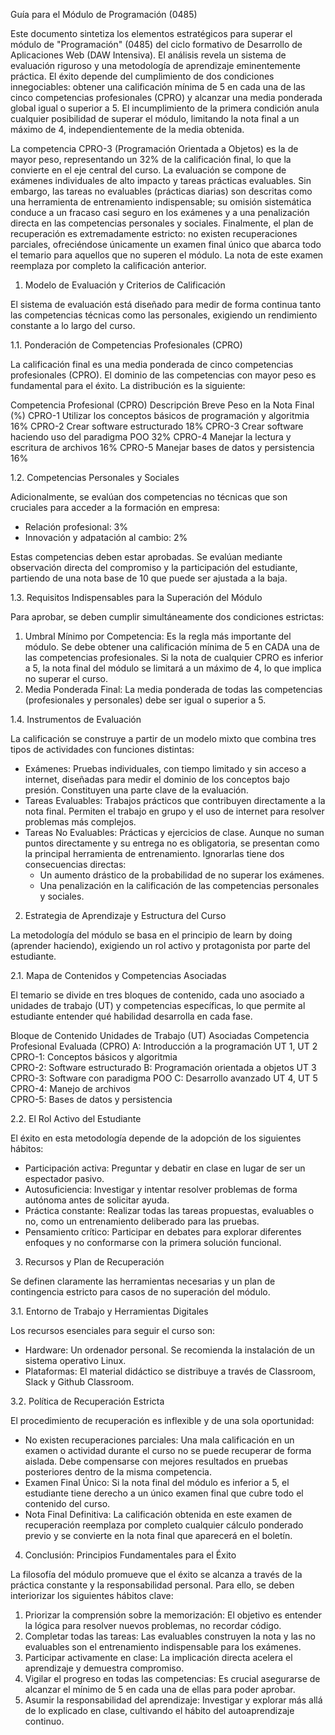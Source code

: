 Guía para el Módulo de Programación (0485)

Este documento sintetiza los elementos estratégicos para superar el módulo de "Programación" (0485) del ciclo formativo de Desarrollo de Aplicaciones Web (DAW Intensiva). El análisis revela un sistema de evaluación riguroso y una metodología de aprendizaje eminentemente práctica. El éxito depende del cumplimiento de dos condiciones innegociables: obtener una calificación mínima de 5 en cada una de las cinco competencias profesionales (CPRO) y alcanzar una media ponderada global igual o superior a 5. El incumplimiento de la primera condición anula cualquier posibilidad de superar el módulo, limitando la nota final a un máximo de 4, independientemente de la media obtenida.

La competencia CPRO-3 (Programación Orientada a Objetos) es la de mayor peso, representando un 32% de la calificación final, lo que la convierte en el eje central del curso. La evaluación se compone de exámenes individuales de alto impacto y tareas prácticas evaluables. Sin embargo, las tareas no evaluables (prácticas diarias) son descritas como una herramienta de entrenamiento indispensable; su omisión sistemática conduce a un fracaso casi seguro en los exámenes y a una penalización directa en las competencias personales y sociales. Finalmente, el plan de recuperación es extremadamente estricto: no existen recuperaciones parciales, ofreciéndose únicamente un examen final único que abarca todo el temario para aquellos que no superen el módulo. La nota de este examen reemplaza por completo la calificación anterior.

1. Modelo de Evaluación y Criterios de Calificación

El sistema de evaluación está diseñado para medir de forma continua tanto las competencias técnicas como las personales, exigiendo un rendimiento constante a lo largo del curso.

1.1. Ponderación de Competencias Profesionales (CPRO)

La calificación final es una media ponderada de cinco competencias profesionales (CPRO). El dominio de las competencias con mayor peso es fundamental para el éxito. La distribución es la siguiente:

Competencia Profesional (CPRO)	Descripción Breve	Peso en la Nota Final (%)
CPRO-1	Utilizar los conceptos básicos de programación y algoritmia	16%
CPRO-2	Crear software estructurado	18%
CPRO-3	Crear software haciendo uso del paradigma POO	32%
CPRO-4	Manejar la lectura y escritura de archivos	16%
CPRO-5	Manejar bases de datos y persistencia	16%

1.2. Competencias Personales y Sociales

Adicionalmente, se evalúan dos competencias no técnicas que son cruciales para acceder a la formación en empresa:

* Relación profesional: 3%
* Innovación y adpatación al cambio: 2%

Estas competencias deben estar aprobadas. Se evalúan mediante observación directa del compromiso y la participación del estudiante, partiendo de una nota base de 10 que puede ser ajustada a la baja.

1.3. Requisitos Indispensables para la Superación del Módulo

Para aprobar, se deben cumplir simultáneamente dos condiciones estrictas:

1. Umbral Mínimo por Competencia: Es la regla más importante del módulo. Se debe obtener una calificación mínima de 5 en CADA una de las competencias profesionales. Si la nota de cualquier CPRO es inferior a 5, la nota final del módulo se limitará a un máximo de 4, lo que implica no superar el curso.
2. Media Ponderada Final: La media ponderada de todas las competencias (profesionales y personales) debe ser igual o superior a 5.

1.4. Instrumentos de Evaluación

La calificación se construye a partir de un modelo mixto que combina tres tipos de actividades con funciones distintas:

* Exámenes: Pruebas individuales, con tiempo limitado y sin acceso a internet, diseñadas para medir el dominio de los conceptos bajo presión. Constituyen una parte clave de la evaluación.
* Tareas Evaluables: Trabajos prácticos que contribuyen directamente a la nota final. Permiten el trabajo en grupo y el uso de internet para resolver problemas más complejos.
* Tareas No Evaluables: Prácticas y ejercicios de clase. Aunque no suman puntos directamente y su entrega no es obligatoria, se presentan como la principal herramienta de entrenamiento. Ignorarlas tiene dos consecuencias directas:
  * Un aumento drástico de la probabilidad de no superar los exámenes.
  * Una penalización en la calificación de las competencias personales y sociales.

2. Estrategia de Aprendizaje y Estructura del Curso

La metodología del módulo se basa en el principio de learn by doing (aprender haciendo), exigiendo un rol activo y protagonista por parte del estudiante.

2.1. Mapa de Contenidos y Competencias Asociadas

El temario se divide en tres bloques de contenido, cada uno asociado a unidades de trabajo (UT) y competencias específicas, lo que permite al estudiante entender qué habilidad desarrolla en cada fase.

Bloque de Contenido	Unidades de Trabajo (UT) Asociadas	Competencia Profesional Evaluada (CPRO)
A: Introducción a la programación	UT 1, UT 2	CPRO-1: Conceptos básicos y algoritmia<br>CPRO-2: Software estructurado
B: Programación orientada a objetos	UT 3	CPRO-3: Software con paradigma POO
C: Desarrollo avanzado	UT 4, UT 5	CPRO-4: Manejo de archivos<br>CPRO-5: Bases de datos y persistencia

2.2. El Rol Activo del Estudiante

El éxito en esta metodología depende de la adopción de los siguientes hábitos:

* Participación activa: Preguntar y debatir en clase en lugar de ser un espectador pasivo.
* Autosuficiencia: Investigar y intentar resolver problemas de forma autónoma antes de solicitar ayuda.
* Práctica constante: Realizar todas las tareas propuestas, evaluables o no, como un entrenamiento deliberado para las pruebas.
* Pensamiento crítico: Participar en debates para explorar diferentes enfoques y no conformarse con la primera solución funcional.

3. Recursos y Plan de Recuperación

Se definen claramente las herramientas necesarias y un plan de contingencia estricto para casos de no superación del módulo.

3.1. Entorno de Trabajo y Herramientas Digitales

Los recursos esenciales para seguir el curso son:

* Hardware: Un ordenador personal. Se recomienda la instalación de un sistema operativo Linux.
* Plataformas: El material didáctico se distribuye a través de Classroom, Slack y Github Classroom.

3.2. Política de Recuperación Estricta

El procedimiento de recuperación es inflexible y de una sola oportunidad:

* No existen recuperaciones parciales: Una mala calificación en un examen o actividad durante el curso no se puede recuperar de forma aislada. Debe compensarse con mejores resultados en pruebas posteriores dentro de la misma competencia.
* Examen Final Único: Si la nota final del módulo es inferior a 5, el estudiante tiene derecho a un único examen final que cubre todo el contenido del curso.
* Nota Final Definitiva: La calificación obtenida en este examen de recuperación reemplaza por completo cualquier cálculo ponderado previo y se convierte en la nota final que aparecerá en el boletín.

4. Conclusión: Principios Fundamentales para el Éxito

La filosofía del módulo promueve que el éxito se alcanza a través de la práctica constante y la responsabilidad personal. Para ello, se deben interiorizar los siguientes hábitos clave:

1. Priorizar la comprensión sobre la memorización: El objetivo es entender la lógica para resolver nuevos problemas, no recordar código.
2. Completar todas las tareas: Las evaluables construyen la nota y las no evaluables son el entrenamiento indispensable para los exámenes.
3. Participar activamente en clase: La implicación directa acelera el aprendizaje y demuestra compromiso.
4. Vigilar el progreso en todas las competencias: Es crucial asegurarse de alcanzar el mínimo de 5 en cada una de ellas para poder aprobar.
5. Asumir la responsabilidad del aprendizaje: Investigar y explorar más allá de lo explicado en clase, cultivando el hábito del autoaprendizaje continuo.
